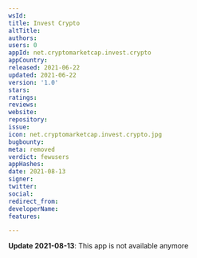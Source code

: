 ```yaml
---
wsId: 
title: Invest Crypto
altTitle: 
authors: 
users: 0
appId: net.cryptomarketcap.invest.crypto
appCountry: 
released: 2021-06-22
updated: 2021-06-22
version: '1.0'
stars: 
ratings: 
reviews: 
website: 
repository: 
issue: 
icon: net.cryptomarketcap.invest.crypto.jpg
bugbounty: 
meta: removed
verdict: fewusers
appHashes: 
date: 2021-08-13
signer: 
twitter: 
social: 
redirect_from: 
developerName: 
features: 

---
```


**Update 2021-08-13**: This app is not available anymore
